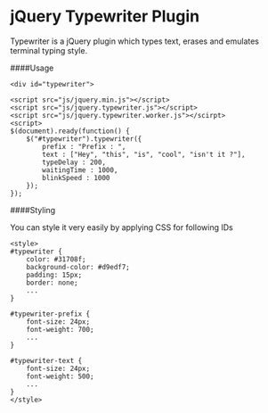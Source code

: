 jQuery Typewriter Plugin
========================

Typewriter is a jQuery plugin which types text, erases and emulates terminal typing style.

####Usage

```
<div id="typewriter">

<script src="js/jquery.min.js"></script>
<script src="js/jquery.typewriter.js"></script>
<script src="js/jquery.typewriter.worker.js"></scirpt>
<script>
$(document).ready(function() {
    $("#typewriter").typewriter({
        prefix : "Prefix : ",
        text : ["Hey", "this", "is", "cool", "isn't it ?"],
        typeDelay : 200,
        waitingTime : 1000,
        blinkSpeed : 1000
    });
});
```
####Styling

You can style it very easily by applying CSS for following IDs

```
<style>
#typewriter {
    color: #31708f;
    background-color: #d9edf7;
    padding: 15px;
    border: none;
    ...
}

#typewriter-prefix {
    font-size: 24px;
    font-weight: 700;
    ...
}

#typewriter-text {
    font-size: 24px;
    font-weight: 500;
    ...
}
</style>
```
